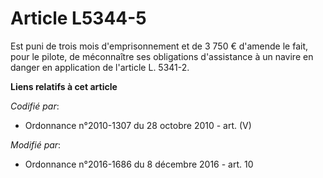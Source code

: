 # Article L5344-5

Est puni de trois mois d'emprisonnement et de 3 750 € d'amende le fait, pour le pilote, de méconnaître ses obligations
d'assistance à un navire en danger en application de l'article L. 5341-2.

**Liens relatifs à cet article**

_Codifié par_:

  - Ordonnance n°2010-1307 du 28 octobre 2010 - art. (V)

_Modifié par_:

  - Ordonnance n°2016-1686 du 8 décembre 2016 - art. 10
